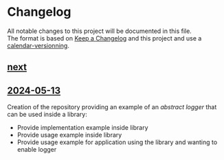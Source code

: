 # Changelog

All notable changes to this project will be documented in this file.  
The format is based on [Keep a Changelog] and this project and use a [calendar-versionning][calendar-versionning].

## [next]

## [2024-05-13]
Creation of the repository providing an example of an _abstract logger_ that can be used inside a library:
- Provide implementation example inside library
- Provide usage example inside library
- Provide usage example for application using the library and wanting to enable logger

<!-- Links -->
[keep a changelog]: https://keepachangelog.com/en/1.0.0/
[semantic-versioning]: https://semver.org/spec/v2.0.0.html
[calendar-versionning]: https://calver.org/

<!-- Versions -->
[next]: https://github.com/legerch/AbstractLogger/compare/2024.05.13...dev
[0.0.2]: https://github.com/legerch/AbstractLogger/compare/v0.0.1...v0.0.2
[2024-05-13]: https://github.com/legerch/AbstractLogger/releases/tag/2024.05.13